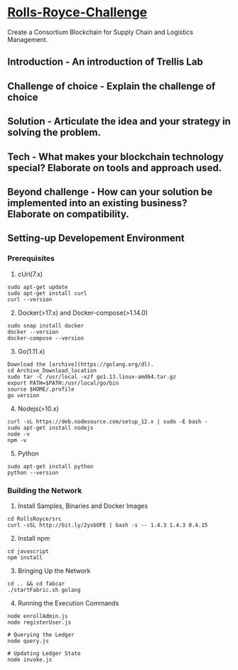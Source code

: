 # [Rolls-Royce-Challenge](https://www.rolls-royce-blockchain-innovation-challenge.com/challenges)

Create a Consortium Blockchain for Supply Chain and Logistics Management.

## Introduction - An introduction of Trellis Lab

## Challenge of choice - Explain the challenge of choice

## Solution - Articulate the idea and your strategy in solving the problem.

## Tech - What makes your blockchain technology special? Elaborate on tools and approach used.

## Beyond challenge - How can your solution be implemented into an existing business? Elaborate on compatibility.

## Setting-up Developement Environment
### Prerequisites
1. cUrl(7.x)
```
sudo apt-get update
sudo apt-get install curl
curl --version
```
2. Docker(>17.x) and Docker-compose(>1.14.0) 
```
sudo snap install docker
docker --version
docker-compose --version
```
3. Go(1.11.x)
```
Download the [archive](https://golang.org/dl).
cd Archive_Download_location
sudo tar -C /usr/local -xzf go1.13.linux-amd64.tar.gz
export PATH=$PATH:/usr/local/go/bin
source $HOME/.profile
go version
```
4. Nodejs(>10.x)
```
curl -sL https://deb.nodesource.com/setup_12.x | sudo -E bash -
sudo apt-get install nodejs
node -v
npm -v
```
5. Python
```
sudo apt-get install python
python --version
```
### Building the Network
1. Install Samples, Binaries and Docker Images
```
cd RollsRoyce/src
curl -sSL http://bit.ly/2ysbOFE | bash -s -- 1.4.3 1.4.3 0.4.15
```

2. Install npm
```
cd javascript
npm install
```

3. Bringing Up the Network
```
cd .. && cd fabcar
./startFabric.sh golang
```

4. Running the Execution Commands
```
node enrollAdmin.js
node registerUser.js

# Querying the Ledger
node query.js

# Updating Ledger State
node invoke.js
```
